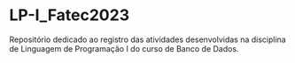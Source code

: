 # LP-I_Fatec2023
Repositório dedicado ao registro das atividades desenvolvidas na disciplina de Linguagem de Programação I do curso de Banco de Dados.
